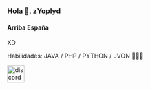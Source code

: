 ### Hola 👋, zYoplyd
#### Arriba España

XD

Habilidades:  JAVA / PHP / PYTHON / JVON  🥵🥵🥵 


[<img src='https://cdn.jsdelivr.net/npm/simple-icons@3.0.1/icons/discord.svg' alt='discord' height='40'>](https://f.wetop.cf/s/discord)  

